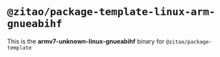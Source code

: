 # `@zitao/package-template-linux-arm-gnueabihf`

This is the **armv7-unknown-linux-gnueabihf** binary for `@zitao/package-template`
